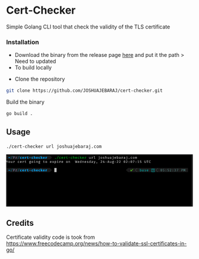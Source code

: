 # Cert-Checker 

Simple Golang CLI tool that check the validity of the TLS certificate 



### Installation

- Download the binary from the release page [here](https://github.com/JOSHUAJEBARAJ/docker-secrets/releases/tag/v1.0)  and put it the path > Need to updated 
- To build locally 

* Clone the repository
```bash 
git clone https://github.com/JOSHUAJEBARAJ/cert-checker.git
```

Build the binary

```bash
go build .
```

## Usage

```
./cert-checker url joshuajebaraj.com
```

![image](./images/demo.png)
## Credits

Certificate validity code is took from https://www.freecodecamp.org/news/how-to-validate-ssl-certificates-in-go/ 